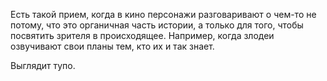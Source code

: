 Есть такой прием, когда в кино персонажи разговаривают о чем-то не потому, что это органичная часть истории, а только для того, чтобы посвятить зрителя в происходящее. Например, когда злодеи озвучивают свои планы тем, кто их и так знает.  
  
Выглядит тупо.